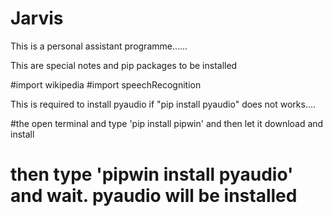 # Jarvis
This is a personal assistant programme......


This are special notes and pip packages to be installed

#import wikipedia
#import speechRecognition

This is required to install pyaudio if "pip install pyaudio" does not works....

#the open terminal and type 'pip install pipwin' and then let it download and install
# then type 'pipwin install pyaudio' and wait. pyaudio will be installed
